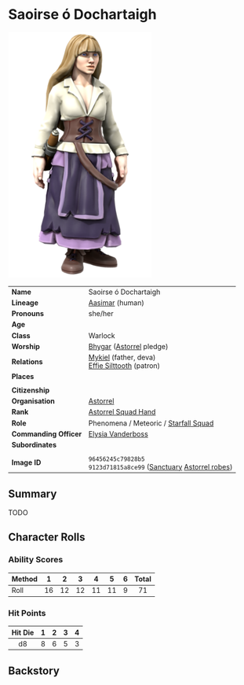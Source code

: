 # Saoirse ó Dochartaigh

<img src="https://raw.githubusercontent.com/jesskelsall/astarus-images/main/people/portraits/96456245c79828b5.png" height="500" />

|||
| --- | --- |
| **Name** | Saoirse ó Dochartaigh | character.3
| **Lineage** | [Aasimar](../lineages/aasimar.md) (human) |
| **Pronouns** | she/her |
| **Age** | |
| **Class** | Warlock |
| **Worship** | [Bhygar](../gods/deities/bhygar.md) ([Astorrel](../organisations/astorrel/astorrel.md) pledge) |
| **Relations** | [Mykiel](mykiel.md) (father, deva)<br>[Effie Silttooth](effie-silttooth.md) (patron) |
| **Places** | |
|||
| **Citizenship** | |
| **Organisation** | [Astorrel](../organisations/astorrel/astorrel.md) |
| **Rank** | [Astorrel Squad Hand](../organisations/astorrel/ranks/astorrel-squad-hand.md) |
| **Role** | Phenomena / Meteoric / [Starfall Squad](../organisations/astorrel/squads/starfall-squad.md) |
| **Commanding Officer** | [Elysia Vanderboss](elysia-vanderboss.md) |
| **Subordinates** | |
|||
| **Image ID** | `96456245c79828b5`<br>`9123d71815a8ce99` ([Sanctuary](../organisations/astorrel/sanctuary.md) [Astorrel robes](../organisations/astorrel/uniforms/astorrel-robes.md)) |

## Summary

TODO

## Character Rolls

### Ability Scores

| Method | 1 | 2 | 3 | 4 | 5 | 6 | Total |
| --- |:---:|:---:|:---:|:---:|:---:|:---:|:---:|
| Roll | 16 | 12 | 12 | 11 | 11 | 9 | 71 |

### Hit Points

| Hit Die | 1 | 2 | 3 | 4 |
|:---:|:---:|:---:|:---:|:---:|
| d8 | 8 | 6 | 5 | 3 |

## Backstory
